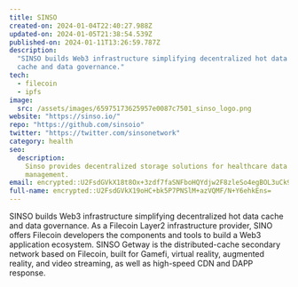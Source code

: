 ```yaml
---
title: SINSO
created-on: 2024-01-04T22:40:27.988Z
updated-on: 2024-01-05T21:38:54.539Z
published-on: 2024-01-11T13:26:59.787Z
description:
  "SINSO builds Web3 infrastructure simplifying decentralized hot data
  cache and data governance."
tech:
  - filecoin
  - ipfs
image:
  src: /assets/images/65975173625957e0087c7501_sinso_logo.png
website: "https://sinso.io/"
repo: "https://github.com/sinsoio"
twitter: "https://twitter.com/sinsonetwork"
category: health
seo:
  description:
    Sinso provides decentralized storage solutions for healthcare data
    management.
email: encrypted::U2FsdGVkX18t8Ox+3zdf7faSNFboHQYdjw2F8zleSo4egBOL3uCk9z58/pzpFB7R
full-name: encrypted::U2FsdGVkX19oHC+bk5P7PNSlM+azVQMF/N+Y6ehkEns=
---
```


SINSO builds Web3 infrastructure simplifying decentralized hot data cache and data governance. As a Filecoin Layer2 infrastructure provider, SINO offers Filecoin developers the components and tools to build a Web3 application ecosystem. SINSO Getway is the distributed-cache secondary network based on Filecoin, built for Gamefi, virtual reality, augmented reality, and video streaming, as well as high-speed CDN and DAPP response.
